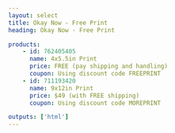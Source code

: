 ```yaml
---
layout: select
title: Okay Now - Free Print
heading: Okay Now - Free Print

products:
    - id: 762405405
      name: 4x5.5in Print
      price: FREE (pay shipping and handling)
      coupon: Using discount code FREEPRINT
    - id: 711193420
      name: 9x12in Print
      price: $49 (with FREE shipping)
      coupon: Using discount code MOREPRINT

outputs: ['html']
---
```

